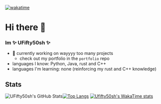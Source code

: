 [![wakatime](https://wakatime.com/badge/user/e55dadce-a635-4a9c-8146-9ea0911f7ead.svg)](https://wakatime.com/@e55dadce-a635-4a9c-8146-9ea0911f7ead)

# Hi there 👋
### Im **✨ UFifty50sh ✨**

- 🔭  currently working on wayyyy too many projects
  - check out my portfolio in the ``portfolio`` repo
- languages I know: Python, Java, rust and C++
- languages I'm learning: none (reinforcing my rust and C++ knowledge)

## Stats

![UFifty50sh's GitHub Stats](https://github-readme-stats.vercel.app/api?username=UFifty50&show_icons=true&theme=algolia)[![Top Langs](https://github-readme-stats.vercel.app/api/top-langs/?username=UFifty50&show_icons=true&theme=algolia&layout=compact)]()
[![Ufifty50sh's WakaTime stats](https://github-readme-stats.vercel.app/api/wakatime?username=UFifty50sh/&layout=compact)](https://github.com/anuraghazra/github-readme-stats)
